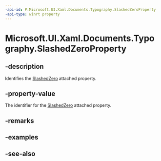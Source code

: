 ```yaml
---
-api-id: P:Microsoft.UI.Xaml.Documents.Typography.SlashedZeroProperty
-api-type: winrt property
---
```


<!-- Property syntax
public Windows.UI.Xaml.DependencyProperty SlashedZeroProperty { get; }
-->

# Microsoft.UI.Xaml.Documents.Typography.SlashedZeroProperty

## -description
Identifies the [SlashedZero](/uwp/api/microsoft.ui.xaml.documents.typography#xaml-attached-properties) attached property.

## -property-value
The identifier for the [SlashedZero](/uwp/api/microsoft.ui.xaml.documents.typography#xaml-attached-properties) attached property.

## -remarks

## -examples

## -see-also

